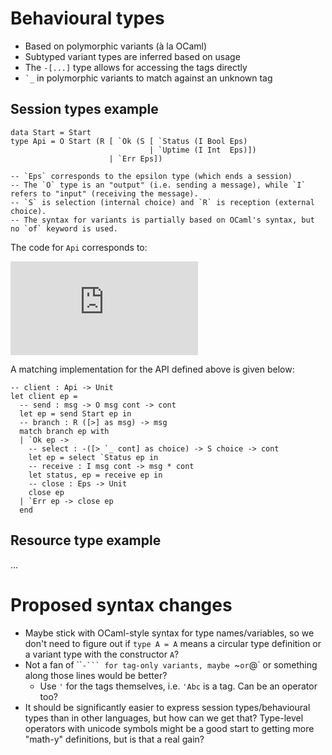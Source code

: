 # Behavioural types

* Based on polymorphic variants (à la OCaml)
* Subtyped variant types are inferred based on usage
* The `-[...]` type allows for accessing the tags directly
* ```⁣`_``` in polymorphic variants to match against an unknown tag

## Session types example

```
data Start = Start
type Api = O Start (R [ `Ok (S [ `Status (I Bool Eps)
                               | `Uptime (I Int  Eps)])
                      | `Err Eps])

-- `Eps` corresponds to the epsilon type (which ends a session)
-- The `O` type is an "output" (i.e. sending a message), while `I` refers to "input" (receiving the message).
-- `S` is selection (internal choice) and `R` is reception (external choice).
-- The syntax for variants is partially based on OCaml's syntax, but no `of` keyword is used.
```

The code for `Api` corresponds to:

![Api](https://latex.codecogs.com/gif.latex?%21%5Ctextup%7BStart%7D.%5C%26%5C%7B%5Ctextup%7BOk%7D%3A%20%5Coplus%5C%7B%5Ctextup%7BStatus%7D%3A%20%3F%5Ctextup%7BBool%7D%20.%20%5Cvarepsilon%2C%20%5Ctextup%7BUptime%7D%3A%3F%5Ctextup%7BInt%7D%20.%20%5Cvarepsilon%5C%7D%2C%20%5Ctextup%7BErr%7D%3A%20%5Cvarepsilon%5C%7D)

A matching implementation for the API defined above is given below:

```
-- client : Api -> Unit
let client ep =
  -- send : msg -> O msg cont -> cont
  let ep = send Start ep in
  -- branch : R ([>] as msg) -> msg
  match branch ep with
  | `Ok ep ->
    -- select : -([> `_ cont] as choice) -> S choice -> cont
    let ep = select `Status ep in
    -- receive : I msg cont -> msg * cont
    let status, ep = receive ep in
    -- close : Eps -> Unit
    close ep
  | `Err ep -> close ep
  end
```

## Resource type example

...


# Proposed syntax changes

* Maybe stick with OCaml-style syntax for type names/variables, so we don't need to figure out if `type A = A` means a circular type definition or a variant type with the constructor `A`?
* Not a fan of ``⁣`-``` for tag-only variants, maybe `~` or `@` or something along those lines would be better?
  + Use `'` for the tags themselves, i.e. `'Abc` is a tag. Can be an operator too?
* It should be significantly easier to express session types/behavioural types than in other languages, but how can we get that? Type-level operators with unicode symbols might be a good start to getting more "math-y" definitions, but is that a real gain?
